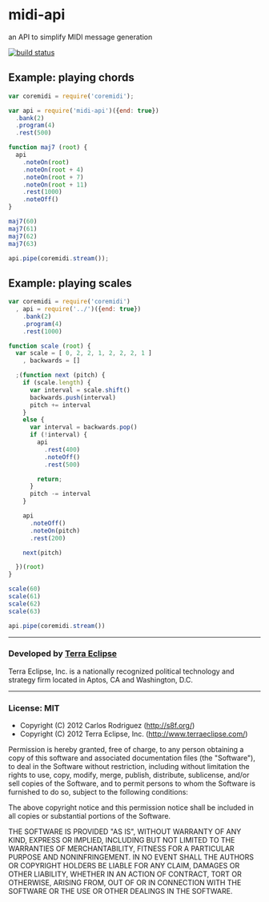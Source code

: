 midi-api
========

an API to simplify MIDI message generation

[![build status](https://secure.travis-ci.org/carlos8f/node-midi-api.png)](http://travis-ci.org/carlos8f/node-midi-api)

Example: playing chords
-----------------------

```javascript
var coremidi = require('coremidi');

var api = require('midi-api')({end: true})
  .bank(2)
  .program(4)
  .rest(500)

function maj7 (root) {
  api
    .noteOn(root)
    .noteOn(root + 4)
    .noteOn(root + 7)
    .noteOn(root + 11)
    .rest(1000)
    .noteOff()
}

maj7(60)
maj7(61)
maj7(62)
maj7(63)

api.pipe(coremidi.stream());
```

Example: playing scales
-----------------------

```javascript
var coremidi = require('coremidi')
  , api = require('../')({end: true})
    .bank(2)
    .program(4)
    .rest(1000)

function scale (root) {
  var scale = [ 0, 2, 2, 1, 2, 2, 2, 1 ]
    , backwards = []

  ;(function next (pitch) {
    if (scale.length) {
      var interval = scale.shift()
      backwards.push(interval)
      pitch += interval
    }
    else {
      var interval = backwards.pop()
      if (!interval) {
        api
          .rest(400)
          .noteOff()
          .rest(500)

        return;
      }
      pitch -= interval
    }

    api
      .noteOff()
      .noteOn(pitch)
      .rest(200)

    next(pitch)

  })(root)
}

scale(60)
scale(61)
scale(62)
scale(63)

api.pipe(coremidi.stream())
```

- - -

### Developed by [Terra Eclipse](http://www.terraeclipse.com)
Terra Eclipse, Inc. is a nationally recognized political technology and
strategy firm located in Aptos, CA and Washington, D.C.

- - -

### License: MIT

- Copyright (C) 2012 Carlos Rodriguez (http://s8f.org/)
- Copyright (C) 2012 Terra Eclipse, Inc. (http://www.terraeclipse.com/)

Permission is hereby granted, free of charge, to any person obtaining a copy
of this software and associated documentation files (the &quot;Software&quot;), to deal
in the Software without restriction, including without limitation the rights
to use, copy, modify, merge, publish, distribute, sublicense, and/or sell
copies of the Software, and to permit persons to whom the Software is furnished
to do so, subject to the following conditions:

The above copyright notice and this permission notice shall be included in
all copies or substantial portions of the Software.

THE SOFTWARE IS PROVIDED &quot;AS IS&quot;, WITHOUT WARRANTY OF ANY KIND, EXPRESS OR
IMPLIED, INCLUDING BUT NOT LIMITED TO THE WARRANTIES OF MERCHANTABILITY,
FITNESS FOR A PARTICULAR PURPOSE AND NONINFRINGEMENT. IN NO EVENT SHALL THE
AUTHORS OR COPYRIGHT HOLDERS BE LIABLE FOR ANY CLAIM, DAMAGES OR OTHER
LIABILITY, WHETHER IN AN ACTION OF CONTRACT, TORT OR OTHERWISE, ARISING FROM,
OUT OF OR IN CONNECTION WITH THE SOFTWARE OR THE USE OR OTHER DEALINGS IN THE
SOFTWARE.